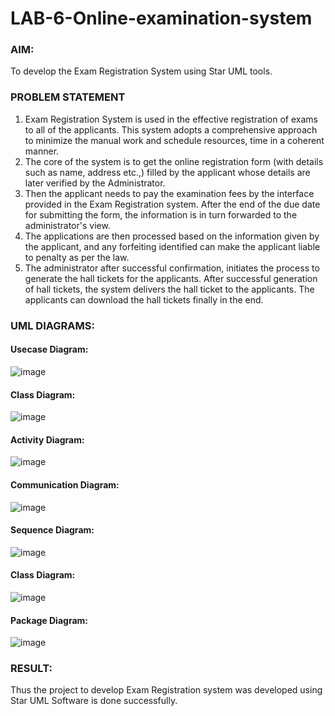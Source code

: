 # LAB-6-Online-examination-system
### AIM:
To develop the Exam Registration System using Star UML tools.
### PROBLEM STATEMENT
1. Exam Registration System is used in the effective registration of exams to all of the
applicants. This system adopts a comprehensive approach to minimize the manual work and
schedule resources, time in a coherent manner.
2. The core of the system is to get the online registration form (with details such as name,
address etc.,) filled by the applicant whose details are later verified by the Administrator.
3. Then the applicant needs to pay the examination fees by the interface provided in the
Exam Registration system. After the end of the due date for submitting the form, the
information is in turn forwarded to the administrator's view.
4. The applications are then processed based on the information given by the applicant,
and any forfeiting identified can make the applicant liable to penalty as per the law.
5. The administrator after successful confirmation, initiates the process to generate the
hall tickets for the applicants. After successful generation of hall tickets, the system delivers
the hall ticket to the applicants. The applicants can download the hall tickets finally in the end.
### UML DIAGRAMS:
#### Usecase Diagram:
![image](https://github.com/Vanitha-SM/LAB-6-Online-examination-system/assets/119557985/17b623ff-d912-4b40-bdd2-bf54ca204e73)
#### Class Diagram:
![image](https://github.com/Vanitha-SM/LAB-6-Online-examination-system/assets/119557985/1ec88874-b606-4aef-b4dd-77019571cb16)
#### Activity Diagram:
![image](https://github.com/Vanitha-SM/LAB-6-Online-examination-system/assets/119557985/946e7ffd-5618-49e3-a5ae-a708228bb019)
#### Communication Diagram:
![image](https://github.com/Vanitha-SM/LAB-6-Online-examination-system/assets/119557985/246c302f-fb52-4233-aea9-f195fa1fd213)
#### Sequence Diagram:
![image](https://github.com/Vanitha-SM/LAB-6-Online-examination-system/assets/119557985/29eb3f98-6f94-4159-8a45-22e7f48d2d48)
#### Class Diagram:
![image](https://github.com/Vanitha-SM/LAB-6-Online-examination-system/assets/119557985/26fc2d85-edf0-43c5-9d0c-a9c74d4772a4)
#### Package Diagram:
![image](https://github.com/Vanitha-SM/LAB-6-Online-examination-system/assets/119557985/1365c8ff-7feb-4313-8b4a-1291614f8d84)




### RESULT:
Thus the project to develop Exam Registration system was developed using Star UML
Software is done successfully.
